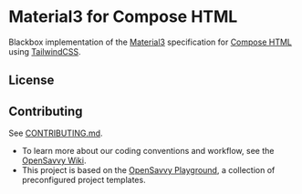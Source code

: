 # Material3 for Compose HTML

Blackbox implementation of the [Material3](https://m3.material.io/) specification for [Compose HTML](https://github.com/JetBrains/compose-multiplatform#compose-html) using [TailwindCSS](https://tailwindcss.com/).

## License

<!-- Mentions under which license you are publishing the project. -->
<!-- Add the full text to the LICENSE file. -->

## Contributing

See [CONTRIBUTING.md](CONTRIBUTING.md).
- To learn more about our coding conventions and workflow, see the [OpenSavvy Wiki](https://gitlab.com/opensavvy/wiki/-/blob/main/README.md#wiki).
- This project is based on the [OpenSavvy Playground](docs/playground/README.md), a collection of preconfigured project templates.
